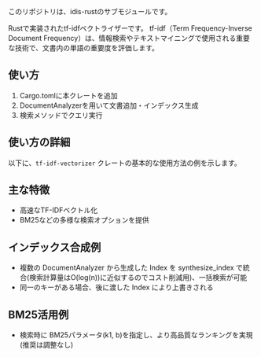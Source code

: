 このリポジトリは、idis-rustのサブモジュールです。

Rustで実装されたtf-idfベクトライザーです。
tf-idf（Term Frequency-Inverse Document Frequency）は、情報検索やテキストマイニングで使用される重要な技術で、文書内の単語の重要度を評価します。

## 使い方
1. Cargo.tomlに本クレートを追加
2. DocumentAnalyzerを用いて文書追加・インデックス生成
3. 検索メソッドでクエリ実行

## 使い方の詳細

以下に、`tf-idf-vectorizer` クレートの基本的な使用方法の例を示します。

## 主な特徴
- 高速なTF-IDFベクトル化
- BM25などの多様な検索オプションを提供

## インデックス合成例
- 複数の DocumentAnalyzer から生成した Index を synthesize_index で統合(検索計算量はO(log(n))に近似するのでコスト削減用)、一括検索が可能
- 同一のキーがある場合、後に渡した Index により上書きされる

## BM25活用例
- 検索時に BM25パラメータ(k1, b)を指定し、より高品質なランキングを実現(推奨は調整なし)